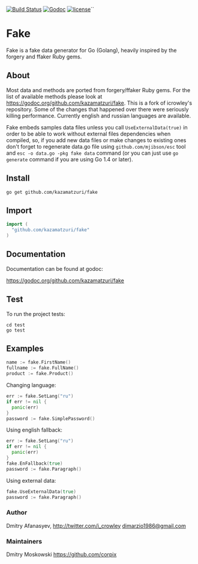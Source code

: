 [![Build Status](https://img.shields.io/travis/antonholmquist/jason.svg?style=flat)](https://travis-ci.org/antonholmquist/jason) [![Godoc](http://img.shields.io/badge/godoc-reference-blue.svg?style=flat)](https://godoc.org/github.com/kazamatzuri/fake) [![license](http://img.shields.io/badge/license-MIT-red.svg?style=flat)](https://raw.githubusercontent.com/kazamatzuri/fake/master/LICENSE)``

Fake
====

Fake is a fake data generator for Go (Golang), heavily inspired by the forgery and ffaker Ruby gems.

## About

Most data and methods are ported from forgery/ffaker Ruby gems.
For the list of available methods please look at https://godoc.org/github.com/kazamatzuri/fake.
This is a fork of icrowley's repository. Some of the changes that happened over there were seriously killing performance.
Currently english and russian languages are available.

Fake embeds samples data files unless you call `UseExternalData(true)` in order to be able to work without external files dependencies when compiled, so, if you add new data files or make changes to existing ones don't forget to regenerate data.go file using `github.com/mjibson/esc` tool and `esc -o data.go -pkg fake data` command (or you can just use `go generate` command if you are using Go 1.4 or later).

## Install

```shell
go get github.com/kazamatzuri/fake
```

## Import

```go
import (
  "github.com/kazamatzuri/fake"
)
```

## Documentation

Documentation can be found at godoc:

https://godoc.org/github.com/kazamatzuri/fake

## Test
To run the project tests:

```shell
cd test
go test
```

## Examples

```go
name := fake.FirstName()
fullname := fake.FullName()
product := fake.Product()
```

Changing language:

```go
err := fake.SetLang("ru")
if err != nil {
  panic(err)
}
password := fake.SimplePassword()
```

Using english fallback:

```go
err := fake.SetLang("ru")
if err != nil {
  panic(err)
}
fake.EnFallback(true)
password := fake.Paragraph()
```

Using external data:

```go
fake.UseExternalData(true)
password := fake.Paragraph()
```

### Author

Dmitry Afanasyev,
http://twitter.com/i_crowley
dimarzio1986@gmail.com


### Maintainers

Dmitry Moskowski
https://github.com/corpix
